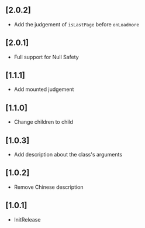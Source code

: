 ## [2.0.2] 

* Add the judgement of `isLastPage` before `onLoadmore`

## [2.0.1] 

* Full support for Null Safety


## [1.1.1] 

* Add mounted judgement

## [1.1.0] 

* Change children to child

## [1.0.3] 

* Add description about the class's arguments

## [1.0.2] 

* Remove Chinese description

## [1.0.1] 

* InitRelease








